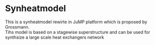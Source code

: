 # Synheatmodel
This is a synheatmodel rewirte in JuMP platform which is proposed by Grossmann. <br>
Tihs model is based on a stagewise superstructure and can be used for synthsize a large scale heat exchangers network
